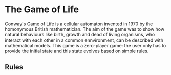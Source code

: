 # The Game of Life

Conway's Game of Life is a cellular automaton invented in 1970 by the homonymous British mathematician. The aim of the game was to show how natural behaviours like birth, growth and dead of living organisms, who interact with each other in a common ennvironment, can be described with mathematical models.
This game is a zero-player game: the user only has to provide the initial state and this state evolves based on simple rules.

## Rules
